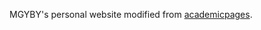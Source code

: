 MGYBY's personal website modified from [academicpages](https://github.com/academicpages/academicpages.github.io).